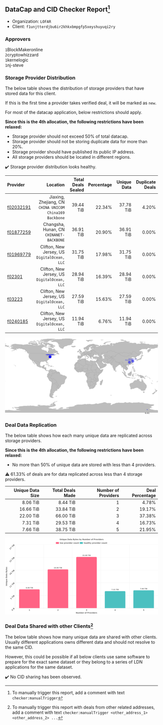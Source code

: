 ## DataCap and CID Checker Report[^1]
 - Organization: `LOFAR`
 - Client: `f1unjtterdjbu6ir2khkxbmpgfp5xeyshuyuqi2ry`
### Approvers
`1`BlockMakeronline<br/>`2`cryptowhizzard<br/>`1`kernelogic<br/>`1`nj-steve

### Storage Provider Distribution
The below table shows the distribution of storage providers that have stored data for this client.

If this is the first time a provider takes verified deal, it will be marked as `new`.

For most of the datacap application, below restrictions should apply.

**Since this is the 4th allocation, the following restrictions have been relaxed:**
 - Storage provider should not exceed 50% of total datacap.
 - Storage provider should not be storing duplicate data for more than 20%.
 - Storage provider should have published its public IP address.
 - All storage providers should be located in different regions.

✔️ Storage provider distribution looks healthy.

| Provider                                              |                                                   Location | Total Deals Sealed | Percentage | Unique Data | Duplicate Deals |
| :---------------------------------------------------- | ---------------------------------------------------------: | -----------------: | ---------: | ----------: | --------------: |
| [f02032191](https://filfox.info/en/address/f02032191) | Jiaxing, Zhejiang, CN<br/>`CHINA UNICOM China169 Backbone` |          39.44 TiB |     22.34% |   37.78 TiB |           4.20% |
| [f01877259](https://filfox.info/en/address/f01877259) |                Changsha, Hunan, CN<br/>`CHINANET-BACKBONE` |          36.91 TiB |     20.90% |   36.91 TiB |           0.00% |
| [f01969779](https://filfox.info/en/address/f01969779) |            Clifton, New Jersey, US<br/>`DigitalOcean, LLC` |          31.75 TiB |     17.98% |   31.75 TiB |           0.00% |
| [f02301](https://filfox.info/en/address/f02301)       |            Clifton, New Jersey, US<br/>`DigitalOcean, LLC` |          28.94 TiB |     16.39% |   28.94 TiB |           0.00% |
| [f03223](https://filfox.info/en/address/f03223)       |            Clifton, New Jersey, US<br/>`DigitalOcean, LLC` |          27.59 TiB |     15.63% |   27.59 TiB |           0.00% |
| [f0240185](https://filfox.info/en/address/f0240185)   |            Clifton, New Jersey, US<br/>`DigitalOcean, LLC` |          11.94 TiB |      6.76% |   11.94 TiB |           0.00% |

<img src="https://raw.githubusercontent.com/data-preservation-programs/filplus-checker-assets/main/filecoin-project/filecoin-plus-large-datasets/issues/2062/1693204434618.png"/>

### Deal Data Replication
The below table shows how each many unique data are replicated across storage providers.


**Since this is the 4th allocation, the following restrictions have been relaxed:**
- No more than 50% of unique data are stored with less than 4 providers.

⚠️ 61.33% of deals are for data replicated across less than 4 storage providers.

| Unique Data Size | Total Deals Made | Number of Providers | Deal Percentage |
| ---------------: | ---------------: | ------------------: | --------------: |
|         8.06 TiB |         8.44 TiB |                   1 |           4.78% |
|        16.66 TiB |        33.84 TiB |                   2 |          19.17% |
|        22.00 TiB |        66.00 TiB |                   3 |          37.38% |
|         7.31 TiB |        29.53 TiB |                   4 |          16.73% |
|         7.66 TiB |        38.75 TiB |                   5 |          21.95% |

<img src="https://raw.githubusercontent.com/data-preservation-programs/filplus-checker-assets/main/filecoin-project/filecoin-plus-large-datasets/issues/2062/1693204435234.png"/>

### Deal Data Shared with other Clients[^3]
The below table shows how many unique data are shared with other clients.
Usually different applications owns different data and should not resolve to the same CID.

However, this could be possible if all below clients use same software to prepare for the exact same dataset or they belong to a series of LDN applications for the same dataset.

✔️ No CID sharing has been observed.

[^1]: To manually trigger this report, add a comment with text `checker:manualTrigger`

[^2]: Deals from those addresses are combined into this report as they are specified with `checker:manualTrigger`

[^3]: To manually trigger this report with deals from other related addresses, add a comment with text `checker:manualTrigger <other_address_1> <other_address_2> ...`
